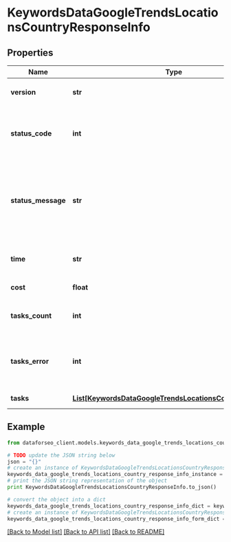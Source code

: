 # KeywordsDataGoogleTrendsLocationsCountryResponseInfo


## Properties

Name | Type | Description | Notes
------------ | ------------- | ------------- | -------------
**version** | **str** | the current version of the API | [optional] 
**status_code** | **int** | general status code you can find the full list of the response codes here | [optional] 
**status_message** | **str** | general informational message you can find the full list of general informational messages here | [optional] 
**time** | **str** | total execution time, seconds | [optional] 
**cost** | **float** | total tasks cost, USD | [optional] 
**tasks_count** | **int** | the number of tasks in the tasks array | [optional] 
**tasks_error** | **int** | the number of tasks in the tasks array returned with an error | [optional] 
**tasks** | [**List[KeywordsDataGoogleTrendsLocationsCountryTaskInfo]**](KeywordsDataGoogleTrendsLocationsCountryTaskInfo.md) | array of tasks | [optional] 

## Example

```python
from dataforseo_client.models.keywords_data_google_trends_locations_country_response_info import KeywordsDataGoogleTrendsLocationsCountryResponseInfo

# TODO update the JSON string below
json = "{}"
# create an instance of KeywordsDataGoogleTrendsLocationsCountryResponseInfo from a JSON string
keywords_data_google_trends_locations_country_response_info_instance = KeywordsDataGoogleTrendsLocationsCountryResponseInfo.from_json(json)
# print the JSON string representation of the object
print KeywordsDataGoogleTrendsLocationsCountryResponseInfo.to_json()

# convert the object into a dict
keywords_data_google_trends_locations_country_response_info_dict = keywords_data_google_trends_locations_country_response_info_instance.to_dict()
# create an instance of KeywordsDataGoogleTrendsLocationsCountryResponseInfo from a dict
keywords_data_google_trends_locations_country_response_info_form_dict = keywords_data_google_trends_locations_country_response_info.from_dict(keywords_data_google_trends_locations_country_response_info_dict)
```
[[Back to Model list]](../README.md#documentation-for-models) [[Back to API list]](../README.md#documentation-for-api-endpoints) [[Back to README]](../README.md)


